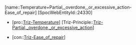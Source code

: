 ﻿---
type: TrizContradiction
aliases:
- Temperature+Partial,_overdone,_or_excessive_action-Ease_of_repair
license: CC BY-SA 4.0
copyright: https://github.com/SpocWeb
IsDeleted: false
IsReadOnly: false
Confidential: public
tags: 
- Triz/Contradiction
---
[name::Temperature+Partial,_overdone,_or_excessive_action-Ease_of_repair]
[SpocWebEntityId::24330]
+ [pro::[Triz-Temperature](tech/Triz/Parameter/Triz-Temperature.md)]
[Triz-Principle::[Triz-Partial,_overdone,_or_excessive_action](tech/Triz/Principle/Triz-Partial,_overdone,_or_excessive_action.md)]
- [con::[Triz-Ease_of_repair](tech/Triz/Parameter/Triz-Ease_of_repair.md)]

